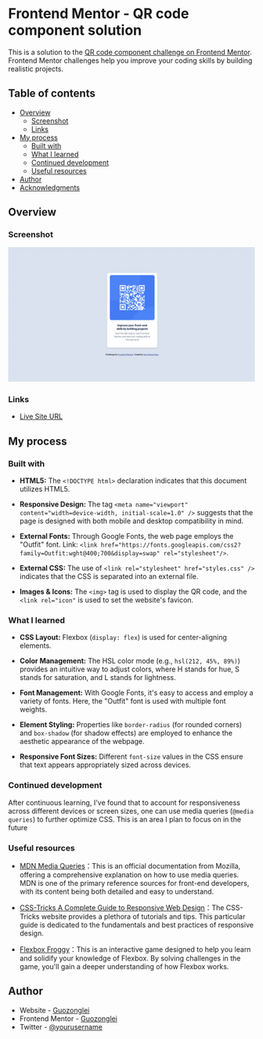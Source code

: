 # Frontend Mentor - QR code component solution

This is a solution to the [QR code component challenge on Frontend Mentor](https://www.frontendmentor.io/challenges/qr-code-component-iux_sIO_H). Frontend Mentor challenges help you improve your coding skills by building realistic projects.

## Table of contents

- [Overview](#overview)
  - [Screenshot](#screenshot)
  - [Links](#links)
- [My process](#my-process)
  - [Built with](#built-with)
  - [What I learned](#what-i-learned)
  - [Continued development](#continued-development)
  - [Useful resources](#useful-resources)
- [Author](#author)
- [Acknowledgments](#acknowledgments)

## Overview

### Screenshot

![Screenshot](design/screenshot.png)

### Links

- [Live Site URL](https://guozonglei.github.io/qr-code-component/)

## My process

### Built with

- **HTML5:** The `<!DOCTYPE html>` declaration indicates that this document utilizes HTML5.

- **Responsive Design:** The tag `<meta name="viewport" content="width=device-width, initial-scale=1.0" />` suggests that the page is designed with both mobile and desktop compatibility in mind.

- **External Fonts:** Through Google Fonts, the web page employs the "Outfit" font. Link: `<link href="https://fonts.googleapis.com/css2?family=Outfit:wght@400;700&display=swap" rel="stylesheet"/>`.

- **External CSS:** The use of `<link rel="stylesheet" href="styles.css" />` indicates that the CSS is separated into an external file.

- **Images & Icons:** The `<img>` tag is used to display the QR code, and the `<link rel="icon"` is used to set the website's favicon.

### What I learned

- **CSS Layout:** Flexbox (`display: flex`) is used for center-aligning elements.

- **Color Management:** The HSL color mode (e.g., `hsl(212, 45%, 89%)`) provides an intuitive way to adjust colors, where H stands for hue, S stands for saturation, and L stands for lightness.

- **Font Management:** With Google Fonts, it's easy to access and employ a variety of fonts. Here, the "Outfit" font is used with multiple font weights.

- **Element Styling:** Properties like `border-radius` (for rounded corners) and `box-shadow` (for shadow effects) are employed to enhance the aesthetic appearance of the webpage.

- **Responsive Font Sizes:** Different `font-size` values in the CSS ensure that text appears appropriately sized across devices.

### Continued development

After continuous learning, I've found that to account for responsiveness across different devices or screen sizes, one can use media queries (`@media queries`) to further optimize CSS. This is an area I plan to focus on in the future

### Useful resources

- [MDN Media Queries](https://developer.mozilla.org/en-US/docs/Web/CSS/CSS_media_queries/Using_media_queries)：This is an official documentation from Mozilla, offering a comprehensive explanation on how to use media queries. MDN is one of the primary reference sources for front-end developers, with its content being both detailed and easy to understand.

- [CSS-Tricks A Complete Guide to Responsive Web Design](https://css-tricks.com/snippets/css/a-guide-to-flexbox/)：The CSS-Tricks website provides a plethora of tutorials and tips. This particular guide is dedicated to the fundamentals and best practices of responsive design.

- [Flexbox Froggy](https://flexboxfroggy.com/)：This is an interactive game designed to help you learn and solidify your knowledge of Flexbox. By solving challenges in the game, you'll gain a deeper understanding of how Flexbox works.

## Author

- Website - [Guozonglei](https://www.your-site.com)
- Frontend Mentor - [Guozonglei](https://www.frontendmentor.io/profile/Guozonglei)
- Twitter - [@yourusername](https://www.twitter.com/guozonglei)

